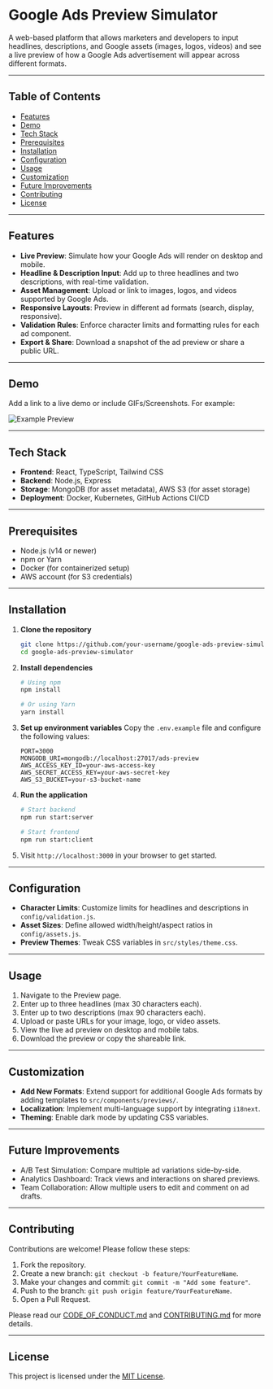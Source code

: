 # Google Ads Preview Simulator

A web-based platform that allows marketers and developers to input headlines, descriptions, and Google assets (images, logos, videos) and see a live preview of how a Google Ads advertisement will appear across different formats.

---

## Table of Contents

* [Features](#features)
* [Demo](#demo)
* [Tech Stack](#tech-stack)
* [Prerequisites](#prerequisites)
* [Installation](#installation)
* [Configuration](#configuration)
* [Usage](#usage)
* [Customization](#customization)
* [Future Improvements](#future-improvements)
* [Contributing](#contributing)
* [License](#license)

---

## Features

* **Live Preview**: Simulate how your Google Ads will render on desktop and mobile.
* **Headline & Description Input**: Add up to three headlines and two descriptions, with real-time validation.
* **Asset Management**: Upload or link to images, logos, and videos supported by Google Ads.
* **Responsive Layouts**: Preview in different ad formats (search, display, responsive).
* **Validation Rules**: Enforce character limits and formatting rules for each ad component.
* **Export & Share**: Download a snapshot of the ad preview or share a public URL.

---

## Demo

Add a link to a live demo or include GIFs/Screenshots. For example:

![Example Preview](docs/screenshot.png)

---

## Tech Stack

* **Frontend**: React, TypeScript, Tailwind CSS
* **Backend**: Node.js, Express
* **Storage**: MongoDB (for asset metadata), AWS S3 (for asset storage)
* **Deployment**: Docker, Kubernetes, GitHub Actions CI/CD

---

## Prerequisites

* Node.js (v14 or newer)
* npm or Yarn
* Docker (for containerized setup)
* AWS account (for S3 credentials)

---

## Installation

1. **Clone the repository**

   ```sh
   git clone https://github.com/your-username/google-ads-preview-simulator.git
   cd google-ads-preview-simulator
   ```

2. **Install dependencies**

   ```sh
   # Using npm
   npm install

   # Or using Yarn
   yarn install
   ```

3. **Set up environment variables**
   Copy the `.env.example` file and configure the following values:

   ```text
   PORT=3000
   MONGODB_URI=mongodb://localhost:27017/ads-preview
   AWS_ACCESS_KEY_ID=your-aws-access-key
   AWS_SECRET_ACCESS_KEY=your-aws-secret-key
   AWS_S3_BUCKET=your-s3-bucket-name
   ```

4. **Run the application**

   ```sh
   # Start backend
   npm run start:server

   # Start frontend
   npm run start:client
   ```

5. Visit `http://localhost:3000` in your browser to get started.

---

## Configuration

* **Character Limits**: Customize limits for headlines and descriptions in `config/validation.js`.
* **Asset Sizes**: Define allowed width/height/aspect ratios in `config/assets.js`.
* **Preview Themes**: Tweak CSS variables in `src/styles/theme.css`.

---

## Usage

1. Navigate to the Preview page.
2. Enter up to three headlines (max 30 characters each).
3. Enter up to two descriptions (max 90 characters each).
4. Upload or paste URLs for your image, logo, or video assets.
5. View the live ad preview on desktop and mobile tabs.
6. Download the preview or copy the shareable link.

---

## Customization

* **Add New Formats**: Extend support for additional Google Ads formats by adding templates to `src/components/previews/`.
* **Localization**: Implement multi-language support by integrating `i18next`.
* **Theming**: Enable dark mode by updating CSS variables.

---

## Future Improvements

* A/B Test Simulation: Compare multiple ad variations side-by-side.
* Analytics Dashboard: Track views and interactions on shared previews.
* Team Collaboration: Allow multiple users to edit and comment on ad drafts.

---

## Contributing

Contributions are welcome! Please follow these steps:

1. Fork the repository.
2. Create a new branch: `git checkout -b feature/YourFeatureName`.
3. Make your changes and commit: `git commit -m "Add some feature"`.
4. Push to the branch: `git push origin feature/YourFeatureName`.
5. Open a Pull Request.

Please read our [CODE\_OF\_CONDUCT.md](CODE_OF_CONDUCT.md) and [CONTRIBUTING.md](CONTRIBUTING.md) for more details.

---

## License

This project is licensed under the [MIT License](LICENSE).
